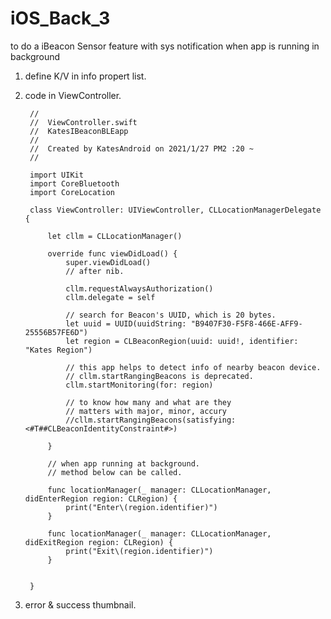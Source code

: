 # iOS_Back_3
to do a iBeacon Sensor feature with sys notification when app is running in background


1. define K/V in info propert list.


2. code in ViewController.


        //
        //  ViewController.swift
        //  KatesIBeaconBLEapp
        //
        //  Created by KatesAndroid on 2021/1/27 PM2 :20 ~
        //

        import UIKit
        import CoreBluetooth
        import CoreLocation

        class ViewController: UIViewController, CLLocationManagerDelegate {

            let cllm = CLLocationManager()

            override func viewDidLoad() {
                super.viewDidLoad()
                // after nib.

                cllm.requestAlwaysAuthorization()
                cllm.delegate = self

                // search for Beacon's UUID, which is 20 bytes.
                let uuid = UUID(uuidString: "B9407F30-F5F8-466E-AFF9-25556B57FE6D")
                let region = CLBeaconRegion(uuid: uuid!, identifier: "Kates Region")

                // this app helps to detect info of nearby beacon device.
                // cllm.startRangingBeacons is deprecated.
                cllm.startMonitoring(for: region)

                // to know how many and what are they
                // matters with major, minor, accury
                //cllm.startRangingBeacons(satisfying: <#T##CLBeaconIdentityConstraint#>)

            }

            // when app running at background.
            // method below can be called.

            func locationManager(_ manager: CLLocationManager, didEnterRegion region: CLRegion) {
                print("Enter\(region.identifier)")
            }

            func locationManager(_ manager: CLLocationManager, didExitRegion region: CLRegion) {
                print("Exit\(region.identifier)")
            }


        }



3. error & success thumbnail.
